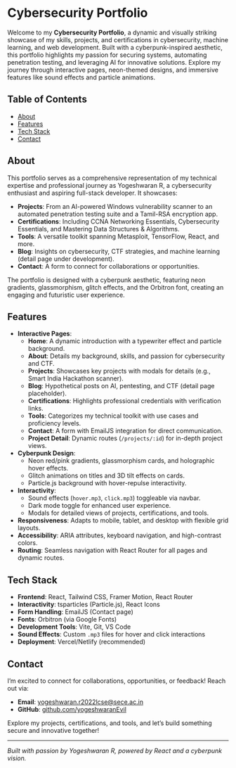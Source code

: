 # Cybersecurity Portfolio


Welcome to my **Cybersecurity Portfolio**, a dynamic and visually striking showcase of my skills, projects, and certifications in cybersecurity, machine learning, and web development. Built with a cyberpunk-inspired aesthetic, this portfolio highlights my passion for securing systems, automating penetration testing, and leveraging AI for innovative solutions. Explore my journey through interactive pages, neon-themed designs, and immersive features like sound effects and particle animations.

## Table of Contents
- [About](#about)
- [Features](#features)
- [Tech Stack](#tech-stack)
- [Contact](#contact)

## About
This portfolio serves as a comprehensive representation of my technical expertise and professional journey as Yogeshwaran R, a cybersecurity enthusiast and aspiring full-stack developer. It showcases:

- **Projects**: From an AI-powered Windows vulnerability scanner to an automated penetration testing suite and a Tamil-RSA encryption app.
- **Certifications**: Including CCNA Networking Essentials, Cybersecurity Essentials, and Mastering Data Structures & Algorithms.
- **Tools**: A versatile toolkit spanning Metasploit, TensorFlow, React, and more.
- **Blog**: Insights on cybersecurity, CTF strategies, and machine learning (detail page under development).
- **Contact**: A form to connect for collaborations or opportunities.

The portfolio is designed with a cyberpunk aesthetic, featuring neon gradients, glassmorphism, glitch effects, and the Orbitron font, creating an engaging and futuristic user experience.

## Features
- **Interactive Pages**:
  - **Home**: A dynamic introduction with a typewriter effect and particle background.
  - **About**: Details my background, skills, and passion for cybersecurity and CTF.
  - **Projects**: Showcases key projects with modals for details (e.g., Smart India Hackathon scanner).
  - **Blog**: Hypothetical posts on AI, pentesting, and CTF (detail page placeholder).
  - **Certifications**: Highlights professional credentials with verification links.
  - **Tools**: Categorizes my technical toolkit with use cases and proficiency levels.
  - **Contact**: A form with EmailJS integration for direct communication.
  - **Project Detail**: Dynamic routes (`/projects/:id`) for in-depth project views.
- **Cyberpunk Design**:
  - Neon red/pink gradients, glassmorphism cards, and holographic hover effects.
  - Glitch animations on titles and 3D tilt effects on cards.
  - Particle.js background with hover-repulse interactivity.
- **Interactivity**:
  - Sound effects (`hover.mp3`, `click.mp3`) toggleable via navbar.
  - Dark mode toggle for enhanced user experience.
  - Modals for detailed views of projects, certifications, and tools.
- **Responsiveness**: Adapts to mobile, tablet, and desktop with flexible grid layouts.
- **Accessibility**: ARIA attributes, keyboard navigation, and high-contrast colors.
- **Routing**: Seamless navigation with React Router for all pages and dynamic routes.

## Tech Stack
- **Frontend**: React, Tailwind CSS, Framer Motion, React Router
- **Interactivity**: tsparticles (Particle.js), React Icons
- **Form Handling**: EmailJS (Contact page)
- **Fonts**: Orbitron (via Google Fonts)
- **Development Tools**: Vite, Git, VS Code
- **Sound Effects**: Custom `.mp3` files for hover and click interactions
- **Deployment**: Vercel/Netlify (recommended)

## Contact
I’m excited to connect for collaborations, opportunities, or feedback! Reach out via:
- **Email**: [yogeshwaran.r2022lcse@sece.ac.in](mailto:yogeshwaran.r2022lcse@sece.ac.in)
- **GitHub**: [github.com/yogeshwaranEvil](https://github.com/yogeshwaranEvil)

Explore my projects, certifications, and tools, and let’s build something secure and innovative together!

---

*Built with passion by Yogeshwaran R, powered by React and a cyberpunk vision.*